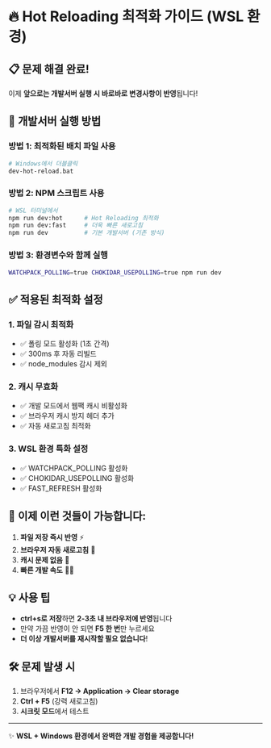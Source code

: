 # 🔥 Hot Reloading 최적화 가이드 (WSL 환경)

## 📋 문제 해결 완료!

이제 **앞으로는 개발서버 실행 시 바로바로 변경사항이 반영**됩니다!

## 🚀 개발서버 실행 방법

### 방법 1: 최적화된 배치 파일 사용
```bash
# Windows에서 더블클릭
dev-hot-reload.bat
```

### 방법 2: NPM 스크립트 사용
```bash
# WSL 터미널에서
npm run dev:hot      # Hot Reloading 최적화
npm run dev:fast     # 더욱 빠른 새로고침
npm run dev          # 기본 개발서버 (기존 방식)
```

### 방법 3: 환경변수와 함께 실행
```bash
WATCHPACK_POLLING=true CHOKIDAR_USEPOLLING=true npm run dev
```

## ✅ 적용된 최적화 설정

### 1. **파일 감시 최적화**
- ✅ 폴링 모드 활성화 (1초 간격)
- ✅ 300ms 후 자동 리빌드
- ✅ node_modules 감시 제외

### 2. **캐시 무효화**
- ✅ 개발 모드에서 웹팩 캐시 비활성화
- ✅ 브라우저 캐시 방지 헤더 추가
- ✅ 자동 새로고침 최적화

### 3. **WSL 환경 특화 설정**
- ✅ WATCHPACK_POLLING 활성화
- ✅ CHOKIDAR_USEPOLLING 활성화
- ✅ FAST_REFRESH 활성화

## 🎯 이제 이런 것들이 가능합니다:

1. **파일 저장 즉시 반영** ⚡
2. **브라우저 자동 새로고침** 🔄
3. **캐시 문제 없음** 🚫
4. **빠른 개발 속도** 🏃‍♂️

## 💡 사용 팁

- **ctrl+s로 저장**하면 **2-3초 내 브라우저에 반영**됩니다
- 만약 가끔 반영이 안 되면 **F5 한 번**만 누르세요
- **더 이상 개발서버를 재시작할 필요 없습니다**!

## 🛠️ 문제 발생 시

1. 브라우저에서 **F12 → Application → Clear storage**
2. **Ctrl + F5** (강력 새로고침)
3. **시크릿 모드**에서 테스트

---
✨ **WSL + Windows 환경에서 완벽한 개발 경험을 제공합니다!** 